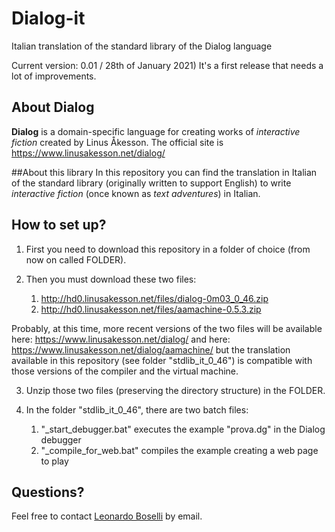# Dialog-it
Italian translation of the standard library of the Dialog language

Current version: 0.01 / 28th of January 2021)
It's a first release that needs a lot of improvements.

## About Dialog
**Dialog** is a domain-specific language for creating works of *interactive fiction* created by Linus Åkesson.
The official site is https://www.linusakesson.net/dialog/

##About this library
In this repository you can find the translation in Italian of the standard library (originally written to support English) to write *interactive fiction* (once known as *text adventures*) in Italian.

## How to set up?

1. First you need to download this repository in a folder of choice (from now on called FOLDER).

2. Then you must download these two files:
    1. http://hd0.linusakesson.net/files/dialog-0m03_0_46.zip
    2. http://hd0.linusakesson.net/files/aamachine-0.5.3.zip

Probably, at this time, more recent versions of the two files will be available here:
https://www.linusakesson.net/dialog/
and here:
https://www.linusakesson.net/dialog/aamachine/
but the translation available in this repository (see folder "stdlib_it_0_46") is compatible with those versions of the compiler and the virtual machine.

3. Unzip those two files (preserving the directory structure) in the FOLDER.

4. In the folder "stdlib_it_0_46", there are two batch files:

    1. "_start_debugger.bat" executes the example "prova.dg" in the Dialog debugger 
    2. "_compile_for_web.bat" compiles the example creating a web page to play

## Questions?
Feel free to contact [Leonardo Boselli](mailto:leonardo.boselli@youdev.it) by email.

